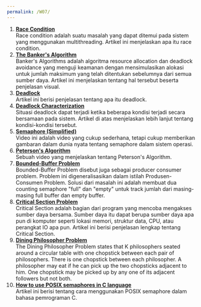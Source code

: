 ```yaml
---
permalink: /W07/
---
```

1. **[Race Condition](https://www.baeldung.com/cs/race-conditions)**  
   Race condition adalah suatu masalah yang dapat ditemui pada sistem yang menggunakan multithreading. Artikel ini menjelaskan apa itu race condition.
2. **[The Banker's Algorithm](https://www.geeksforgeeks.org/bankers-algorithm-in-operating-system-2/)**  
   Banker's Algorithms adalah algoritma resource allocation dan deadlock avoidance yang menguji keamanan dengan mensimulasikan alokasi untuk jumlah maksimum yang telah ditentukan sebelumnya dari semua sumber daya. Artikel ini menjelaskan tentang hal tersebut beserta penjelasan visual.
3. **[Deadlock](https://www.geeksforgeeks.org/introduction-of-deadlock-in-operating-system/)**  
   Artikel ini berisi penjelasan tentang apa itu deadlock.
4. **[Deadlock Characterization](http://www.faadooengineers.com/online-study/post/cse/operating-system/262/deadlock-characterization)**  
   Situasi deadlock dapat terjadi ketika beberapa kondisi terjadi secara bersamaan pada sistem. Artikel di atas menjelaskan lebih lanjut tentang kondisi-kondisi tersebut.
5. **[Semaphore (Simplified)](https://www.youtube.com/watch?v=PQ5aK5wLCQE&ab_channel=CelineFlavier)**  
   Video ini adalah video yang cukup sederhana, tetapi cukup memberikan gambaran dalam dunia nyata tentang semaphore dalam sistem operasi.
6. **[Peterson's Algorithm](https://www.youtube.com/watch?v=baFmmUZlOxM&ab_channel=HowTo)**  
   Sebuah video yang menjelaskan tentang Peterson's Algorithm.
7. **[Bounded-Buffer Problem](https://practice.geeksforgeeks.org/problems/what-is-bounded-buffer-problem)**  
   Bounded-Buffer Problem disebut juga sebagai producer consumer problem. Problem ini digeneralisasikan dalam istilah Produsen-Consumen Problem. Solusi dari masalah ini adalah membuat dua counting semaphore "full" dan "empty" untuk track jumlah dari masing-masing full buffer dan empty buffer.
8. **[Critical Section Problem](https://www.javatpoint.com/os-critical-section-problem)**  
   Critical Section adalah bagian dari program yang mencoba mengakses sumber daya bersama. Sumber daya itu dapat berupa sumber daya apa pun di komputer seperti lokasi memori, struktur data, CPU, atau perangkat IO apa pun. Artikel ini berisi penjelasan lengkap tentang Critical Section.
9.  **[Dining Philosopher Problem](https://www.geeksforgeeks.org/dining-philosopher-problem-using-semaphores/)**  
    The Dining Philosopher Problem states that K philosophers seated around a circular table with one chopstick between each pair of philosophers. There is one chopstick between each philosopher. A philosopher may eat if he can pick up the two chopsticks adjacent to him. One chopstick may be picked up by any one of its adjacent followers but not both. 
10. **[How to use POSIX semaphores in C language](https://www.geeksforgeeks.org/use-posix-semaphores-c/)**  
    Artikel ini berisi tentang cara menggunakan POSIX semaphore dalam bahasa pemrograman C.